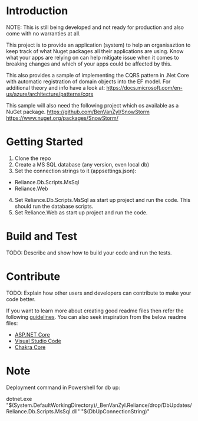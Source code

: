 # Introduction 

NOTE: This is still being developed and not ready for production and also come with no warranties at all.

This project is to provide an application (system) to help an organisaztion to keep track of what Nuget packages all their applications are using.  Know what your apps are relying on can help mitigate issue when it comes to breaking changes and which of your apps could be affected by this.

This also provides a sample of implementing the CQRS pattern in .Net Core with automatic registration of domain objects into the EF model.  For additional theory and info have a look at:
https://docs.microsoft.com/en-us/azure/architecture/patterns/cqrs

This sample will also need the following project which os available as a NuGet package.
https://github.com/BenVanZyl/SnowStorm
https://www.nuget.org/packages/SnowStorm/


# Getting Started
1. Clone the repo
2. Create a MS SQL database (any version, even local db)
3. Set the connection strings to it (appsettings.json):
- Reliance.Db.Scripts.MsSql
- Reliance.Web
4. Set Reliance.Db.Scripts.MsSql as start up project and run the code.  This should run the database scripts.
5. Set Reliance.Web as start up project and run the code.

# Build and Test
TODO: Describe and show how to build your code and run the tests. 

# Contribute
TODO: Explain how other users and developers can contribute to make your code better. 

If you want to learn more about creating good readme files then refer the following [guidelines](https://docs.microsoft.com/en-us/azure/devops/repos/git/create-a-readme?view=azure-devops). You can also seek inspiration from the below readme files:
- [ASP.NET Core](https://github.com/aspnet/Home)
- [Visual Studio Code](https://github.com/Microsoft/vscode)
- [Chakra Core](https://github.com/Microsoft/ChakraCore)


# Note

Deployment command in Powershell for db up:

dotnet.exe "$(System.DefaultWorkingDirectory)/_BenVanZyl.Reliance/drop/DbUpdates/Reliance.Db.Scripts.MsSql.dll" "$(DbUpConnectionString)"